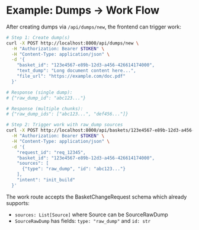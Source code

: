 # Example: Dumps → Work Flow

After creating dumps via `/api/dumps/new`, the frontend can trigger work:

```bash
# Step 1: Create dump(s)
curl -X POST http://localhost:8000/api/dumps/new \
  -H "Authorization: Bearer $TOKEN" \
  -H "Content-Type: application/json" \
  -d '{
    "basket_id": "123e4567-e89b-12d3-a456-426614174000",
    "text_dump": "Long document content here...",
    "file_url": "https://example.com/doc.pdf"
  }'

# Response (single dump):
# {"raw_dump_id": "abc123..."}

# Response (multiple chunks):
# {"raw_dump_ids": ["abc123...", "def456..."]}

# Step 2: Trigger work with raw_dump sources
curl -X POST http://localhost:8000/api/baskets/123e4567-e89b-12d3-a456-426614174000/work \
  -H "Authorization: Bearer $TOKEN" \
  -H "Content-Type: application/json" \
  -d '{
    "request_id": "req_12345",
    "basket_id": "123e4567-e89b-12d3-a456-426614174000",
    "sources": [
      {"type": "raw_dump", "id": "abc123..."}
    ],
    "intent": "init_build"
  }'
```

The work route accepts the BasketChangeRequest schema which already supports:
- `sources: List[Source]` where Source can be SourceRawDump
- `SourceRawDump` has fields: `type: "raw_dump"` and `id: str`